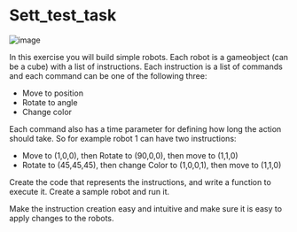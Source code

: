 # Sett_test_task

![image](https://github.com/user-attachments/assets/a8700022-4767-4a61-b903-6195b516313f)



In this exercise you will build simple robots.
Each robot is a gameobject (can be a cube) with a list of instructions.
Each instruction is a list of commands and each command can be one of the following three:
* Move to position
* Rotate to angle
* Change color

Each command also has a time parameter for defining how long the action should take. So for example robot 1 can have two instructions:
* Move to (1,0,0), then Rotate to (90,0,0), then move to (1,1,0)
* Rotate to (45,45,45), then change Color to (1,0,0,1), then move to (1,1,0)

Create the code that represents the instructions, and write a function to execute it. 
Create a sample robot and run it.

Make the instruction creation easy and intuitive and make sure it is easy to apply changes to the robots.
